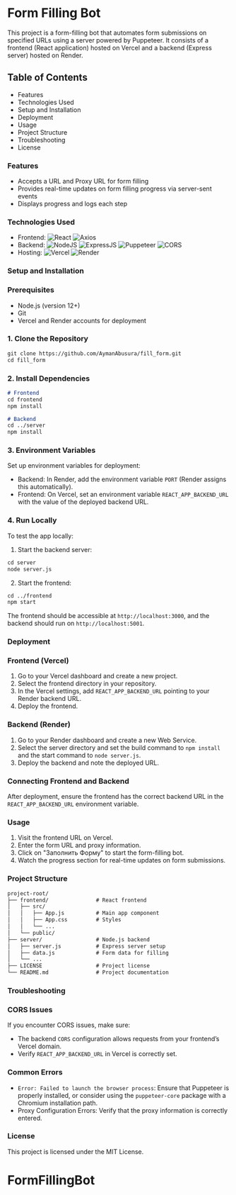 # Form Filling Bot

This project is a form-filling bot that automates form submissions on specified URLs using a server powered by Puppeteer. It consists of a frontend (React application) hosted on Vercel and a backend (Express server) hosted on Render.

## Table of Contents

* Features
* Technologies Used
* Setup and Installation
* Deployment
* Usage
* Project Structure
* Troubleshooting
* License

### Features

* Accepts a URL and Proxy URL for form filling
* Provides real-time updates on form filling progress via server-sent events
* Displays progress and logs each step

### Technologies Used

* Frontend: ![React](https://img.shields.io/badge/react-%2320232a.svg?style=for-the-badge&logo=react&logoColor=%2361DAFB) ![Axios](https://img.shields.io/static/v1?style=for-the-badge&message=Axios&color=5A29E4&logo=Axios&logoColor=FFFFFF&label=)
* Backend: ![NodeJS](https://img.shields.io/badge/node.js-6DA55F?style=for-the-badge&logo=node.js&logoColor=white) ![ExpressJS](https://img.shields.io/badge/Express%20js-000000?style=for-the-badge&logo=express&logoColor=white) ![Puppeteer](https://img.shields.io/badge/Puppeteer-000000?style=for-the-badge&logo=Puppeteer&logoColor=white) ![CORS](https://img.shields.io/badge/CORS-000000?style=for-the-badge&logo=CORS&logoColor=white)
* Hosting: ![Vercel](https://img.shields.io/badge/Vercel-000000?style=for-the-badge&logo=vercel&logoColor=white) ![Render](https://img.shields.io/badge/Render-000000?style=for-the-badge&logo=render&logoColor=white)

### Setup and Installation

### Prerequisites
* Node.js (version 12+)
* Git
* Vercel and Render accounts for deployment

### 1. Clone the Repository
```markdown
git clone https://github.com/AymanAbusura/fill_form.git
cd fill_form
```

### 2. Install Dependencies
```markdown
# Frontend
cd frontend
npm install

# Backend
cd ../server
npm install
```

### 3. Environment Variables
Set up environment variables for deployment:

* Backend: In Render, add the environment variable `PORT` (Render assigns this automatically).
* Frontend: On Vercel, set an environment variable `REACT_APP_BACKEND_URL` with the value of the deployed backend URL.

### 4. Run Locally
To test the app locally:
1. Start the backend server:
```markdown
cd server
node server.js
```

2. Start the frontend:
```markdown
cd ../frontend
npm start
```

The frontend should be accessible at `http://localhost:3000`, and the backend should run on `http://localhost:5001`.

### Deployment
### Frontend (Vercel)
1. Go to your Vercel dashboard and create a new project.
2. Select the frontend directory in your repository.
3. In the Vercel settings, add `REACT_APP_BACKEND_URL` pointing to your Render backend URL.
4. Deploy the frontend.

### Backend (Render)
1. Go to your Render dashboard and create a new Web Service.
2. Select the server directory and set the build command to `npm install` and the start command to `node server.js`.
3. Deploy the backend and note the deployed URL.

### Connecting Frontend and Backend
After deployment, ensure the frontend has the correct backend URL in the `REACT_APP_BACKEND_URL` environment variable.

### Usage
1. Visit the frontend URL on Vercel.
2. Enter the form URL and proxy information.
3. Click on "Заполнить Форму" to start the form-filling bot.
4. Watch the progress section for real-time updates on form submissions.

### Project Structure
```markdown
project-root/
├── frontend/               # React frontend
│   ├── src/
│   │   ├── App.js          # Main app component
│   │   ├── App.css         # Styles
│   │   └── ...
│   └── public/
├── server/                 # Node.js backend
│   ├── server.js           # Express server setup
│   ├── data.js             # Form data for filling
│   └── ...
├── LICENSE                 # Project license
└── README.md               # Project documentation
```

### Troubleshooting
### CORS Issues
If you encounter CORS issues, make sure:
* The backend `CORS` configuration allows requests from your frontend’s Vercel domain.
* Verify `REACT_APP_BACKEND_URL` in Vercel is correctly set.

### Common Errors
* `Error: Failed to launch the browser process`: Ensure that Puppeteer is properly installed, or consider using the `puppeteer-core` package with a Chromium installation path.
* Proxy Configuration Errors: Verify that the proxy information is correctly entered.

### License
This project is licensed under the MIT License.
# FormFillingBot
